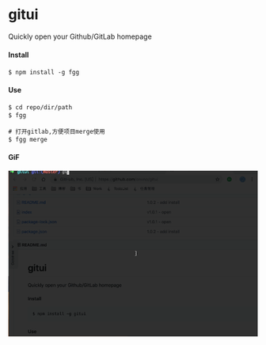 # gitui

Quickly open your Github/GitLab homepage

#### Install
```
$ npm install -g fgg
```



#### Use

```
$ cd repo/dir/path
$ fgg

# 打开gitlab,方便项目merge使用
$ fgg merge
```



#### GiF

![gitui](./gitui.gif)